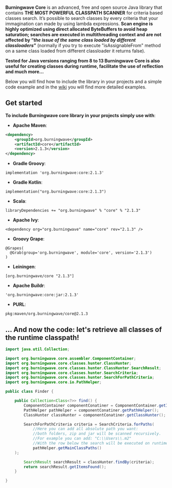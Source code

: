**Burningwave Core** is an advanced, free and open source Java library that contains **THE MOST POWERFUL CLASSPATH SCANNER** for criteria based classes search.
It’s possible to search classes by every criteria that your immagination can made by using lambda expressions. **Scan engine is highly optimized using direct allocated ByteBuffers to avoid heap saturation; searches are executed in multithreading context and are not affected by “_the issue of the same class loaded by different classloaders_”** (normally if you try to execute "isAssignableFrom" method on a same class loaded from different classloader it returns false).

**Tested for Java versions ranging from 8 to 13 Burningwave Core is also useful for creating classes during runtime, facilitate the use of reflection and much more...**

Below you will find how to include the library in your projects and a simple code example and in the [wiki](https://github.com/burningwave/core/wiki) you will find more detailed examples.

## Get started

**To include Burningwave core library in your projects simply use with**:

* **Apache Maven**:
```xml
<dependency>
    <groupId>org.burningwave</groupId>
    <artifactId>core</artifactId>
    <version>2.1.3</version>
</dependency>
```

* **Gradle Groovy**:
```
implementation 'org.burningwave:core:2.1.3'
```

* **Gradle Kotlin**:
```
implementation("org.burningwave:core:2.1.3")
```

* **Scala**:
```
libraryDependencies += "org.burningwave" % "core" % "2.1.3"
```

* **Apache Ivy**:
```
<dependency org="org.burningwave" name="core" rev="2.1.3" />
```

* **Groovy Grape**:
```
@Grapes(
  @Grab(group='org.burningwave', module='core', version='2.1.3')
)
```

* **Leiningen**:
```
[org.burningwave/core "2.1.3"]
```

* **Apache Buildr**:
```
'org.burningwave:core:jar:2.1.3'
```

* **PURL**:
```
pkg:maven/org.burningwave/core@2.1.3
```

## ... And now the code: let's retrieve all classes of the runtime classpath!
```java
import java.util.Collection;

import org.burningwave.core.assembler.ComponentContainer;
import org.burningwave.core.classes.hunter.ClassHunter;
import org.burningwave.core.classes.hunter.ClassHunter.SearchResult;
import org.burningwave.core.classes.hunter.SearchCriteria;
import org.burningwave.core.classes.hunter.SearchForPathCriteria;
import org.burningwave.core.io.PathHelper;

public class Finder {

    public Collection<Class<?>> find() {
        ComponentContainer componentConatiner = ComponentContainer.getInstance();
        PathHelper pathHelper = componentConatiner.getPathHelper();
        ClassHunter classHunter = componentConatiner.getClassHunter();

        SearchForPathCriteria criteria = SearchCriteria.forPaths(
            //Here you can add all absolute path you want:
            //both folders, zip and jar will be scanned recursively.
            //For example you can add: "C:\\Users\\.m2"
            //With the row below the search will be executed on runtime Classpaths
            pathHelper.getMainClassPaths()
	);

        SearchResult searchResult = classHunter.findBy(criteria);
        return searchResult.getItemsFound();
    }

}
```
